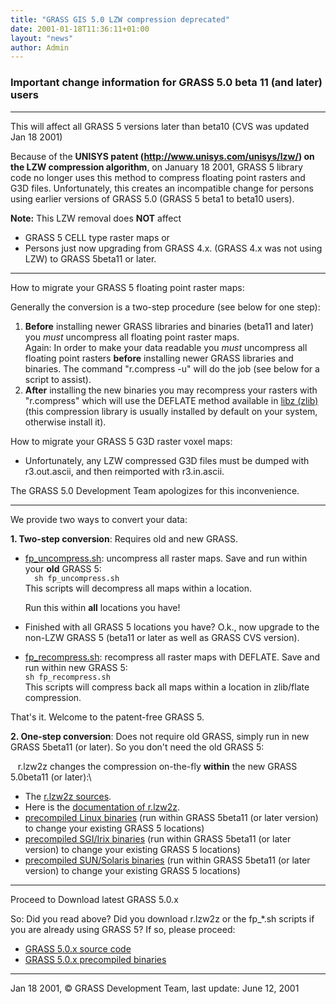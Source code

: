 ```yaml
---
title: "GRASS GIS 5.0 LZW compression deprecated"
date: 2001-01-18T11:36:11+01:00
layout: "news"
author: Admin
---
```



### Important change information for GRASS 5.0 beta 11 (and later) users

------------------------------------------------------------------------

This will affect all GRASS 5 versions later than beta10 (CVS was
updated Jan 18 2001)

Because of the **UNISYS patent (http://www.unisys.com/unisys/lzw/) on
the LZW compression algorithm**, on January 18 2001, GRASS 5 library
code no longer uses this method to compress floating point rasters and
G3D files. Unfortunately, this creates an incompatible change for
persons using earlier versions of GRASS 5.0 (GRASS 5 beta1 to beta10
users).

**Note:** This LZW removal does **NOT** affect

-   GRASS 5 CELL type raster maps or
-   Persons just now upgrading from GRASS 4.x. (GRASS 4.x was not using
    LZW) to GRASS 5beta11 or later.

------------------------------------------------------------------------

How to migrate your GRASS 5 floating point raster maps:

Generally the conversion is a two-step procedure (see below for one
step):

1.  **Before** installing newer GRASS libraries and binaries (beta11
    and later) you *must* uncompress all floating point raster maps.\
    Again: In order to make your data readable you *must* uncompress all
    floating point rasters **before** installing newer GRASS libraries
    and binaries. The command \"r.compress -u\" will do the job (see
    below for a script to assist).
2.  **After** installing the new binaries you may recompress your
    rasters with \"r.compress\" which will use the DEFLATE method
    available in [libz (zlib)](http://www.info-zip.org/pub/infozip/zlib/) (this
    compression library is usually installed by default on your system,
    otherwise install it).

How to migrate your GRASS 5 G3D raster voxel maps:

-   Unfortunately, any LZW compressed G3D files must be dumped with
    r3.out.ascii, and then reimported with r3.in.ascii.

The GRASS 5.0 Development Team apologizes for this inconvenience.

------------------------------------------------------------------------

We provide two ways to convert your data:

**1. Two-step conversion**: Requires old and new GRASS.

-   [fp\_uncompress.sh](../demos/fp_uncompress.sh): uncompress all
    raster maps. Save and run within your **old** GRASS 5:\
    `  sh fp_uncompress.sh`\
    This scripts will decompress all maps within a location.

    Run this within **all** locations you have!

-   Finished with all GRASS 5 locations you have? O.k., now upgrade to
    the non-LZW GRASS 5 (beta11 or later as well as GRASS CVS
    version).
-   [fp\_recompress.sh](../demos/fp_recompress.sh): recompress all
    raster maps with DEFLATE. Save and run within new GRASS 5:\
    `sh fp_recompress.sh`\
    This scripts will compress back all maps within a location in
    zlib/flate compression.

That's it. Welcome to the patent-free GRASS 5.

**2. One-step conversion**: Does not require old GRASS, simply run in
new GRASS 5beta11 (or later). So you don\'t need the old GRASS 5:

   r.lzw2z changes the compression on-the-fly **within** the new GRASS
5.0beta11 (or later):\


-   The [r.lzw2z sources](http://pweb.jps.net/~egm2/r.lzw2z/r.lzw2z.tar.gz).
-   Here is the [documentation of
    r.lzw2z](http://pweb.jps.net/~egm2/r.lzw2z/r.lzw2z.html).
-   [precompiled Linux binaries](r.lzw2z_linuxbin.tar.gz) (run within
    GRASS 5beta11 (or later version) to change your existing GRASS 5
    locations)
-   [precompiled SGI/Irix binaries](r.lzw2z_irixbin.tar.gz) (run within
    GRASS 5beta11 (or later version) to change your existing GRASS 5
    locations)
-   [precompiled SUN/Solaris binaries](r.lzw2z_sun_solarisbin.tar.gz)
    (run within GRASS 5beta11 (or later version) to change your existing
    GRASS 5 locations)

------------------------------------------------------------------------

Proceed to Download latest GRASS 5.0.x


So: Did you read above? Did you download r.lzw2z or the fp\_\*.sh
scripts if you are already using GRASS 5? If so, please proceed:

-   [GRASS 5.0.x source code](../grass5/source/)
-   [GRASS 5.0.x precompiled binaries](../grass5/binary)

------------------------------------------------------------------------

Jan 18 2001, &copy; GRASS Development Team, last update: June 12, 2001
